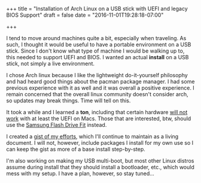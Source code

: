 +++
title = "Installation of Arch Linux on a USB stick with UEFI and legacy BIOS Support"
draft = false
date = "2016-11-01T19:28:18-07:00"

+++

I tend to move around machines quite a bit, especially when traveling.
As such, I thought it would be useful to have a portable environment on
a USB stick. Since I don't know what type of machine I would be walking
up to, this needed to support UEFI and BIOS. I wanted an actual **install**
on a USB stick, not simply a live environment.

I chose Arch linux because I like the lightweight do-it-yourself
philosophy and had heard good things about the pacman package manager.
I had some previous experience with it as well and it was overall a positive
experience. I remain concerned that the overall linux community doesn't
consider arch, so updates may break things. Time will tell on this.

It took a while and I learned a **ton**, including that certain hardware
[will not work](https://www.amazon.com/review/R2VFHAYPJIC9YB/ref=cm_cr_rdp_perm)
with at least the UEFI on Macs. Those that are interested, btw, should
use the [Samsung Flash Drive Fit](https://www.amazon.com/Samsung-Flash-Drive-MUF-64BB-AM/dp/B013CCTNKU/ref=cm_cr-mr-title)
instead.

I created a [gist of my efforts](https://gist.github.com/elerch/678941eb670324ffc3f261eabba81310),
which I'll continue to maintain as a living document. I will not,
however, include packages I install for my own use so I can keep
the gist as more of a base install step-by-step.

I'm also working on making my USB multi-boot, but most other Linux
distros assume during install that they should install a bootloader,
etc., which would mess with my setup. I have a plan, however, so
stay tuned...

